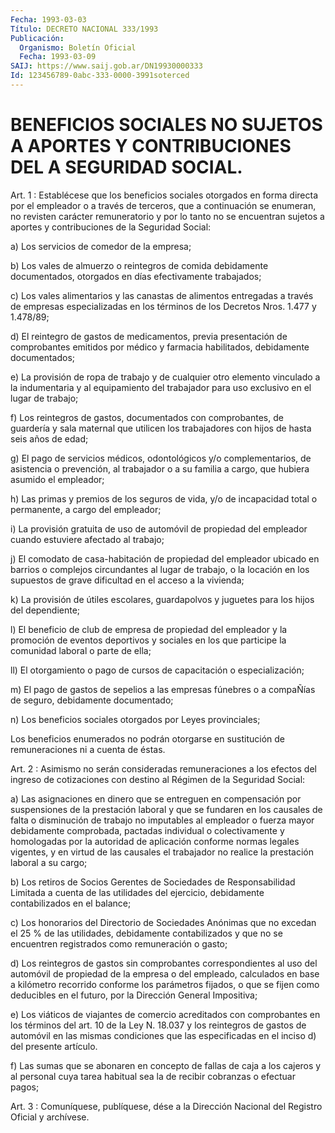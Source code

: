 ```yaml
---
Fecha: 1993-03-03
Título: DECRETO NACIONAL 333/1993
Publicación:
  Organismo: Boletín Oficial
  Fecha: 1993-03-09
SAIJ: https://www.saij.gob.ar/DN19930000333
Id: 123456789-0abc-333-0000-3991soterced
---
```

# BENEFICIOS SOCIALES NO SUJETOS A APORTES Y CONTRIBUCIONES DEL A SEGURIDAD SOCIAL.

<a id="1"></a>
Art.  1 : Establécese que los beneficios sociales otorgados en forma directa  por  el  empleador  o  a  través  de terceros, que a continuación se enumeran, no revisten carácter remuneratorio  y por lo tanto no se encuentran sujetos a aportes y contribuciones de  la Seguridad Social:

a) Los servicios de comedor de la empresa;

b)  Los  vales  de  almuerzo  o  reintegros  de comida debidamente documentados,   otorgados  en  días  efectivamente  trabajados;

c) Los vales alimentarios  y  las canastas de alimentos entregadas a  través de  empresas  especializadas  en  los  términos  de  los Decretos Nros. 1.477 y 1.478/89;

d) El reintegro de gastos  de medicamentos, previa presentación de comprobantes  emitidos  por  médico    y    farmacia   habilitados, debidamente documentados;

e)  La  provisión de ropa de trabajo y de cualquier otro  elemento vinculado a la indumentaria y al equipamiento del trabajador para uso exclusivo en el lugar de trabajo;

f) Los reintegros  de  gastos,  documentados  con comprobantes, de guardería y sala maternal que utilicen los trabajadores  con  hijos de hasta seis años de edad;

g) El pago de servicios médicos, odontológicos y/o complementarios,  de asistencia o prevención, al trabajador o a  su familia a cargo, que hubiera asumido el empleador;

h) Las primas y premios de los seguros de vida, y/o de incapacidad  total  o  permanente,  a  cargo  del  empleador;

i) La provisión gratuita  de  uso  de  automóvil  de propiedad del empleador cuando estuviere afectado al trabajo;

j)  El  comodato  de  casa-habitación  de propiedad del  empleador ubicado en barrios o complejos circundantes  al lugar de trabajo, o la locación en los supuestos de grave dificultad  en el acceso a la vivienda;

k) La provisión de útiles escolares, guardapolvos  y juguetes para los hijos del dependiente;

l)  El beneficio de club de empresa de propiedad del  empleador  y la promoción  de eventos deportivos y sociales en los que participe la comunidad laboral o parte de ella;

ll) El otorgamiento o pago de cursos de capacitación o especialización;

m) El pago de  gastos  de  sepelios  a  las  empresas fúnebres o a compaÑías de seguro, debidamente documentado;

n)  Los beneficios sociales otorgados por Leyes  provinciales;

Los beneficios  enumerados  no  podrán otorgarse en sustitución de remuneraciones ni a cuenta de éstas.

<a id="2"></a>
Art.  2  : Asimismo no serán consideradas remuneraciones a los efectos del ingreso  de  cotizaciones  con destino al Régimen de la Seguridad Social:

a)  Las  asignaciones en dinero que se entreguen  en  compensación por suspensiones  de la prestación laboral y que se fundaren en los causales  de falta o  disminución  de  trabajo  no  imputables  al empleador  o  fuerza mayor    debidamente  comprobada,  pactadas individual  o  colectivamente y homologadas  por  la  autoridad  de aplicación conforme  normas  legales vigentes,  y en virtud de las causales  el  trabajador  no  realice  la prestación laboral  a  su cargo;

b) Los retiros de Socios Gerentes de Sociedades de Responsabilidad Limitada a cuenta de las  utilidades del ejercicio, debidamente contabilizados en el balance;

c)  Los honorarios del Directorio de Sociedades  Anónimas  que  no excedan  el 25  %  de las utilidades, debidamente contabilizados y que no se encuentren registrados  como  remuneración  o gasto;

d)  Los reintegros de gastos sin comprobantes correspondientes  al uso del automóvil  de  propiedad  de  la  empresa  o del empleado, calculados  en  base a kilómetro recorrido conforme los  parámetros fijados, o que se  fijen  como deducibles  en  el  futuro,  por la Dirección General Impositiva;

e)    Los  viáticos  de  viajantes  de  comercio  acreditados  con comprobantes en  los términos del art. 10 de la Ley N. 18.037 y los reintegros de gastos  de  automóvil  en  las mismas condiciones que las  especificadas  en el  inciso  d)  del presente  artículo.

f) Las sumas que se abonaren en concepto  de  fallas de caja a los cajeros  y al  personal  cuya  tarea  habitual sea la  de  recibir cobranzas o efectuar pagos;

<a id="3"></a>
Art. 3 : Comuníquese, publíquese, dése a la Dirección Nacional del Registro Oficial y archívese.
